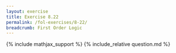 ```yaml
---
layout: exercise
title: Exercise 8.22
permalink: /fol-exercises/8-22/
breadcrumb: First Order Logic
---
```


{% include mathjax_support %}
{% include_relative question.md %}

